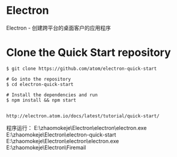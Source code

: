 # Electron
Electron - 创建跨平台的桌面客户的应用程序


 # Clone the Quick Start repository
	$ git clone https://github.com/atom/electron-quick-start

	# Go into the repository
	$ cd electron-quick-start

	# Install the dependencies and run
	$ npm install && npm start
	
	
	http://electron.atom.io/docs/latest/tutorial/quick-start/
	
程序运行：
E:\zhaomokeje\Electron\electron\electron.exe E:\zhaomokeje\Electron\electron-quick-start
E:\zhaomokeje\Electron\electron\electron.exe E:\zhaomokeje\Electron\Firemail